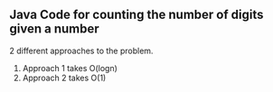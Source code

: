 
Java Code for counting the number of digits given a number
-----------------------------------------------------------

2 different approaches to the problem.

1. Approach 1 takes O(logn)
2. Approach 2 takes O(1)